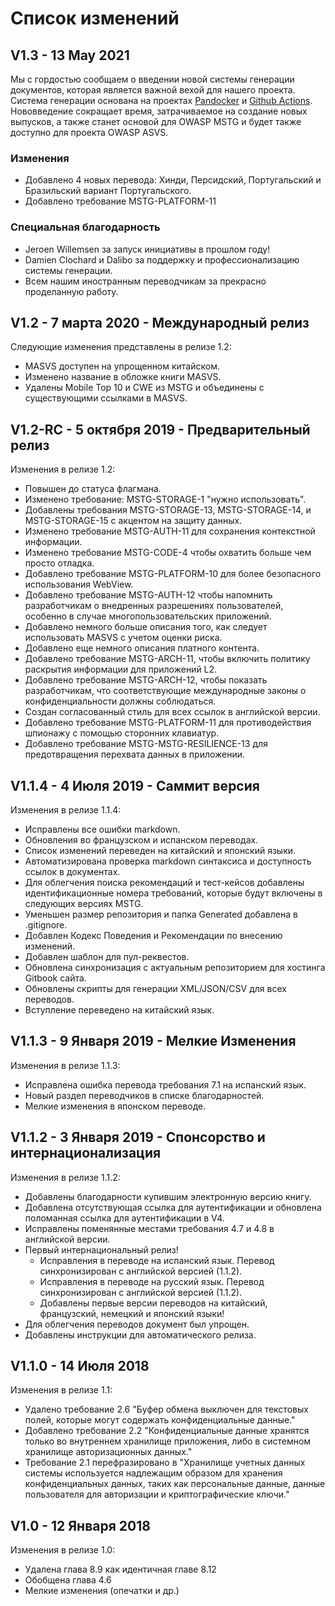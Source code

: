 # Список изменений

## V1.3 - 13 May 2021

Мы с гордостью сообщаем о введении новой системы генерации документов, которая является важной вехой для нашего проекта. Система генерации основана на проектах [Pandocker](https://github.com/dalibo/pandocker) и [Github Actions](https://github.com/OWASP/owasp-masvs/tree/master/.github/workflows).
Нововведение сокращает время, затрачиваемое на создание новых выпусков, а также станет основой для OWASP MSTG и будет также доступно для проекта OWASP ASVS.

### Изменения

- Добавлено 4 новых перевода: Хинди, Персидский, Португальский и Бразильский вариант Португальского.
- Добавлено требование MSTG-PLATFORM-11

### Специальная благодарность

- Jeroen Willemsen за запуск инициативы в прошлом году!
- Damien Clochard и Dalibo за поддержку и профессионализацию системы генерации.
- Всем нашим иностранным переводчикам за прекрасно проделанную работу.

## V1.2 - 7 марта 2020 - Международный релиз

Следующие изменения представлены в релизе 1.2:

- MASVS доступен на упрощенном китайском.
- Изменено название в обложке книги MASVS.
- Удалены Mobile Top 10 и CWE из MSTG и объединены с существующими ссылками в MASVS.

## V1.2-RC - 5 октября 2019 - Предварительный релиз

Изменения в релизе 1.2:

- Повышен до статуса флагмана.
- Изменено требование: MSTG-STORAGE-1 "нужно использовать".
- Добавлены требования MSTG-STORAGE-13, MSTG-STORAGE-14, и MSTG-STORAGE-15 с акцентом на защиту данных.
- Изменено требование MSTG-AUTH-11 для сохранения контекстной информации.
- Изменено требование MSTG-CODE-4 чтобы охватить больше чем просто отладка.
- Добавлено требование MSTG-PLATFORM-10 для более безопасного использования WebView.
- Добавлено требование MSTG-AUTH-12 чтобы напомнить разработчикам о внедренных разрешениях пользователей, особенно в случае многопользовательских приложений.
- Добавлено немного больше описания того, как следует использовать MASVS с учетом оценки риска.
- Добавлено еще немного описания платного контента.
- Добавлено требование MSTG-ARCH-11, чтобы включить политику раскрытия информации для приложений L2.
- Добавлено требование MSTG-ARCH-12, чтобы показать разработчикам, что соответствующие международные законы о конфиденциальности должны соблюдаться.
- Создан согласованный стиль для всех ссылок в английской версии.
- Добавлено требование MSTG-PLATFORM-11 для противодействия шпионажу с помощью сторонних клавиатур.
- Добавлено требование MSTG-MSTG-RESILIENCE-13 для предотвращения перехвата данных в приложении.

## V1.1.4 - 4 Июля 2019 - Саммит версия

Изменения в релизе 1.1.4:

- Исправлены все ошибки markdown.
- Обновления во французском и испанском переводах.
- Список изменений переведен на китайский и японский языки.
- Автоматизирована проверка markdown синтаксиса и доступность ссылок в документах.
- Для облегчения поиска рекомендаций и тест-кейсов добавлены идентификационные номера требований, которые будут включены в следующих версиях MSTG.
- Уменьшен размер репозитория и папка Generated добавлена в .gitignore.
- Добавлен Кодекс Поведения и Рекомендации по внесению изменений.
- Добавлен шаблон для пул-реквестов.
- Обновлена синхронизация с актуальным репозиторием для хостинга Gitbook сайта.
- Обновлены скрипты для генерации XML/JSON/CSV для всех переводов.
- Вступление переведено на китайский язык.

## V1.1.3 - 9  Января 2019 - Мелкие Изменения

Изменения в релизе 1.1.3:

- Исправлена ошибка перевода требования 7.1 на испанский язык.
- Новый раздел переводчиков в списке благодарностей.
- Мелкие изменения в японском переводе.

## V1.1.2 - 3 Января 2019 - Спонсорство и интернационализация

Изменения в релизе 1.1.2:

- Добавлены благодарности купившим электронную версию книгу.
- Добавлена отсутствующая ссылка для аутентификации и обновлена поломанная ссылка для аутентификации в V4.
- Исправлены поменянные местами требования 4.7 и 4.8 в английской версии.
- Первый интернациональный релиз!
  - Исправления в переводе на испанский язык. Перевод синхронизирован с английской версией (1.1.2).
  - Исправления в переводе на русский язык. Перевод синхронизирован с английской версией (1.1.2).
  - Добавлены первые версии переводов на китайский, французский, немецкий и японский языки!
- Для облегчения переводов документ был упрощен.
- Добавлены инструкции для автоматического релиза.

## V1.1.0 - 14 Июля 2018

Изменения в релизе 1.1:

- Удалено требование 2.6 "Буфер обмена выключен для текстовых полей, которые могут содержать конфиденциальные данные."
- Добавлено требование 2.2 "Конфиденциальные данные хранятся только во внутреннем хранилище приложения, либо в системном хранилище авторизационных данных."
- Требование 2.1 перефразировано в "Хранилище учетных данных системы используется надлежащим образом для хранения конфиденциальных данных, таких как персональные данные, данные пользователя для авторизации и криптографические ключи."

## V1.0 - 12 Января 2018

Изменения в релизе 1.0:

- Удалена глава 8.9 как идентичная главе 8.12
- Обобщена глава 4.6
- Мелкие изменения (опечатки и др.)
